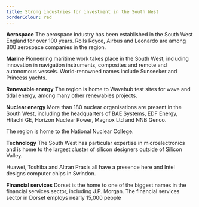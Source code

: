 ```yaml
---
title: Strong industries for investment in the South West 
borderColour: red
---
```

**Aerospace**
The aerospace industry has been established in the South West England for over 100 years. Rolls Royce, Airbus and Leonardo are among 800 aerospace companies in the region.


**Marine**
Pioneering maritime work takes place in the South West, including innovation in navigation instruments, composites and remote and autonomous vessels. World-renowned names include Sunseeker and Princess yachts.


**Renewable energy**
The region is home to Wavehub test sites for wave and tidal energy, among many other renewables projects.


**Nuclear energy**
More than 180 nuclear organisations are present in the South West, including the headquarters of BAE Systems, EDF Energy, Hitachi GE, Horizon Nuclear Power, Magnox Ltd and NNB Genco. 


The region is home to the National Nuclear College.


**Technology**
The South West has particular expertise in microelectronics and is home to the largest cluster of silicon designers outside of Silicon Valley.


Huawei, Toshiba and Altran Praxis all have a presence here and Intel designs computer chips in Swindon.


**Financial services**
Dorset is the home to one of the biggest names in the financial services sector, including J.P. Morgan. The financial services sector in Dorset employs nearly 15,000 people
